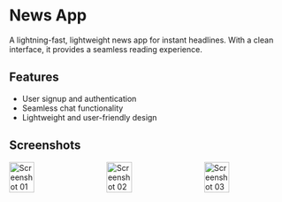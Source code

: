# News App
A lightning-fast, lightweight news app for instant headlines. With a clean interface, it provides a seamless reading experience.


## Features

- User signup and authentication
- Seamless chat functionality
- Lightweight and user-friendly design


## Screenshots

<div style="display:flex; justify-content: space-between;">
    <img src="https://github.com/amishsxt/ChatX/assets/93335461/d01877b3-eabb-4866-aaba-67e639fa1d8d.png" alt="Screenshot 01" width="30%">
    <img src="https://github.com/amishsxt/ChatX/assets/93335461/9ba5de9a-d7b8-40e8-90e4-044bc9f1e541.png" alt="Screenshot 02" width="30%">
    <img src="https://github.com/amishsxt/ChatX/assets/93335461/d4638ff9-e906-4106-9330-5f9f839b3ff1.png" alt="Screenshot 03" width="30%">
</div>
